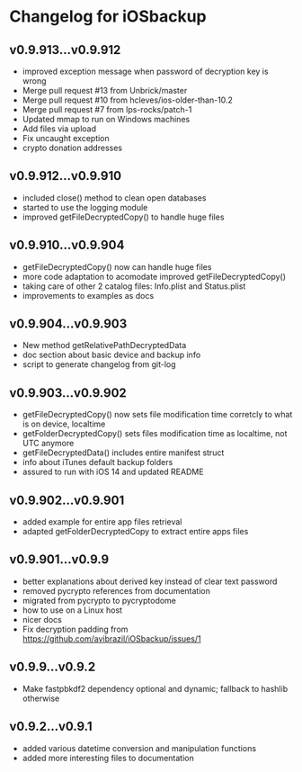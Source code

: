 # Changelog for iOSbackup

## v0.9.913...v0.9.912
* improved exception message when password of decryption key is wrong
* Merge pull request #13 from Unbrick/master
* Merge pull request #10 from hcleves/ios-older-than-10.2
* Merge pull request #7 from lps-rocks/patch-1
* Updated mmap to run on Windows machines
* Add files via upload
* Fix uncaught exception
* crypto donation addresses

## v0.9.912...v0.9.910
* included close() method to clean open databases
* started to use the logging module
* improved getFileDecryptedCopy() to handle huge files

## v0.9.910...v0.9.904
* getFileDecryptedCopy() now can handle huge files
* more code adaptation to acomodate improved getFileDecryptedCopy()
* taking care of other 2 catalog files: Info.plist and Status.plist
* improvements to examples as docs

## v0.9.904...v0.9.903
* New method getRelativePathDecryptedData
* doc section about basic device and backup info
* script to generate changelog from git-log

## v0.9.903...v0.9.902
* getFileDecryptedCopy() now sets file modification time corretcly to what is on device, localtime
* getFolderDecryptedCopy() sets files modification time as localtime, not UTC anymore
* getFileDecryptedData() includes entire manifest struct
* info about iTunes default backup folders
* assured to run with iOS 14 and updated README

## v0.9.902...v0.9.901
* added example for entire app files retrieval
* adapted getFolderDecryptedCopy to extract entire apps files

## v0.9.901...v0.9.9
* better explanations about derived key instead of clear text password
* removed pycrypto references from documentation
* migrated from pycrypto to pycryptodome
* how to use on a Linux host
* nicer docs
* Fix decryption padding from https://github.com/avibrazil/iOSbackup/issues/1

## v0.9.9...v0.9.2
* Make fastpbkdf2 dependency optional and dynamic; fallback to hashlib otherwise

## v0.9.2...v0.9.1
* added various datetime conversion and manipulation functions
* added more interesting files to documentation
